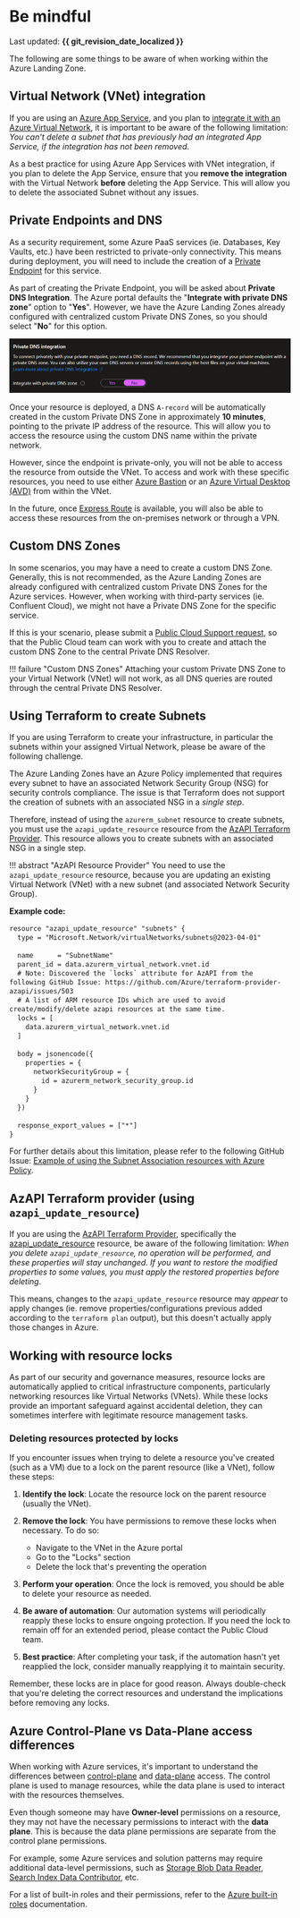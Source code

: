 # Be mindful

Last updated: **{{ git_revision_date_localized }}**

The following are some things to be aware of when working within the Azure Landing Zone.

## Virtual Network (VNet) integration

If you are using an [Azure App Service](https://learn.microsoft.com/en-us/azure/app-service/overview), and you plan to [integrate it with an Azure Virtual Network](https://learn.microsoft.com/en-us/azure/app-service/overview-vnet-integration), it is important to be aware of the following limitation: _You can't delete a subnet that has previously had an integrated App Service, if the integration has not been removed_.

As a best practice for using Azure App Services with VNet integration, if you plan to delete the App Service, ensure that you **remove the integration** with the Virtual Network **before** deleting the App Service. This will allow you to delete the associated Subnet without any issues.

## Private Endpoints and DNS

As a security requirement, some Azure PaaS services (ie. Databases, Key Vaults, etc.) have been restricted to private-only connectivity. This means during deployment, you will need to include the creation of a [Private Endpoint](https://learn.microsoft.com/en-us/azure/private-link/private-endpoint-overview) for this service.

As part of creating the Private Endpoint, you will be asked about **Private DNS Integration**. The Azure portal defaults the "**Integrate with private DNS zone**" option to "**Yes**". However, we have the Azure Landing Zones already configured with centralized custom Private DNS Zones, so you should select "**No**" for this option.

![Private Endpoint - Private DNS Integration](../images/private-endpoints-dns.png "Private Endpoint - Private DNS Integration")

Once your resource is deployed, a DNS `A-record` will be automatically created in the custom Private DNS Zone in approximately **10 minutes**, pointing to the private IP address of the resource. This will allow you to access the resource using the custom DNS name within the private network.

However, since the endpoint is private-only, you will not be able to access the resource from outside the VNet. To access and work with these specific resources, you need to use either [Azure Bastion](https://learn.microsoft.com/en-us/azure/bastion/bastion-overview) or an [Azure Virtual Desktop (AVD)](https://learn.microsoft.com/en-us/azure/virtual-desktop/overview) from within the VNet.

In the future, once [Express Route](../upcoming-features/express-route.md) is available, you will also be able to access these resources from the on-premises network or through a VPN.

## Custom DNS Zones

In some scenarios, you may have a need to create a custom DNS Zone. Generally, this is not recommended, as the Azure Landing Zones are already configured with centralized custom Private DNS Zones for the Azure services. However, when working with third-party services (ie. Confluent Cloud), we might not have a Private DNS Zone for the specific service.

If this is your scenario, please submit a [Public Cloud Support request](https://citz-do.atlassian.net/servicedesk/customer/portal/3), so that the Public Cloud team can work with you to create and attach the custom DNS Zone to the central Private DNS Resolver.

!!! failure "Custom DNS Zones"
    Attaching your custom Private DNS Zone to your Virtual Network (VNet) will not work, as all DNS queries are routed through the central Private DNS Resolver.

## Using Terraform to create Subnets

If you are using Terraform to create your infrastructure, in particular the subnets within your assigned Virtual Network, please be aware of the following challenge.

The Azure Landing Zones have an Azure Policy implemented that requires every subnet to have an associated Network Security Group (NSG) for security controls compliance. The issue is that Terraform does not support the creation of subnets with an associated NSG in a _single step_.

Therefore, instead of using the `azurerm_subnet` resource to create subnets, you must use the `azapi_update_resource` resource from the [AzAPI Terraform Provider](https://registry.terraform.io/providers/Azure/azapi/latest/docs). This resource allows you to create subnets with an associated NSG in a single step.

!!! abstract "AzAPI Resource Provider"
    You need to use the `azapi_update_resource` resource, because you are updating an existing Virtual Network (VNet) with a new subnet (and associated Network Security Group).

**Example code:**

```hcl
resource "azapi_update_resource" "subnets" {
  type = "Microsoft.Network/virtualNetworks/subnets@2023-04-01"

  name      = "SubnetName"
  parent_id = data.azurerm_virtual_network.vnet.id
  # Note: Discovered the `locks` attribute for AzAPI from the following GitHub Issue: https://github.com/Azure/terraform-provider-azapi/issues/503
  # A list of ARM resource IDs which are used to avoid create/modify/delete azapi resources at the same time.
  locks = [
    data.azurerm_virtual_network.vnet.id
  ]

  body = jsonencode({
    properties = {
      networkSecurityGroup = {
        id = azurerm_network_security_group.id
      }
    }
  })

  response_export_values = ["*"]
}
```

For further details about this limitation, please refer to the following GitHub Issue: [Example of using the Subnet Association resources with Azure Policy](https://github.com/hashicorp/terraform-provider-azurerm/issues/9022).

## AzAPI Terraform provider (using `azapi_update_resource`)

If you are using the [AzAPI Terraform Provider](https://learn.microsoft.com/en-us/azure/developer/terraform/overview), specifically the [azapi_update_resource](https://registry.terraform.io/providers/azure/azapi/latest/docs/resources/update_resource) resource, be aware of the following limitation: _When you delete `azapi_update_resource`, no operation will be performed, and these properties will stay unchanged. If you want to restore the modified properties to some values, you must apply the restored properties before deleting_.

This means, changes to the `azapi_update_resource` resource may _appear_ to apply changes (ie. remove properties/configurations previous added according to the `terraform plan` output), but this doesn't actually apply those changes in Azure.

## Working with resource locks

As part of our security and governance measures, resource locks are automatically applied to critical infrastructure components, particularly networking resources like Virtual Networks (VNets). While these locks provide an important safeguard against accidental deletion, they can sometimes interfere with legitimate resource management tasks.

### Deleting resources protected by locks

If you encounter issues when trying to delete a resource you've created (such as a VM) due to a lock on the parent resource (like a VNet), follow these steps:

1. **Identify the lock**: Locate the resource lock on the parent resource (usually the VNet).

2. **Remove the lock**: You have permissions to remove these locks when necessary. To do so:
   - Navigate to the VNet in the Azure portal
   - Go to the "Locks" section
   - Delete the lock that's preventing the operation

3. **Perform your operation**: Once the lock is removed, you should be able to delete your resource as needed.

4. **Be aware of automation**: Our automation systems will periodically reapply these locks to ensure ongoing protection. If you need the lock to remain off for an extended period, please contact the Public Cloud team.

5. **Best practice**: After completing your task, if the automation hasn't yet reapplied the lock, consider manually reapplying it to maintain security.

Remember, these locks are in place for good reason. Always double-check that you're deleting the correct resources and understand the implications before removing any locks.

## Azure Control-Plane vs Data-Plane access differences

When working with Azure services, it's important to understand the differences between [control-plane](https://learn.microsoft.com/en-us/azure/azure-resource-manager/management/control-plane-and-data-plane#control-plane) and [data-plane](https://learn.microsoft.com/en-us/azure/azure-resource-manager/management/control-plane-and-data-plane#data-plane) access. The control plane is used to manage resources, while the data plane is used to interact with the resources themselves.

Even though someone may have **Owner-level** permissions on a resource, they may not have the necessary permissions to interact with the **data plane**. This is because the data plane permissions are separate from the control plane permissions.

For example, some Azure services and solution patterns may require additional data-level permissions, such as [Storage Blob Data Reader](https://learn.microsoft.com/en-us/azure/role-based-access-control/built-in-roles/storage#storage-blob-data-reader), [Search Index Data Contributor](https://learn.microsoft.com/en-us/azure/role-based-access-control/built-in-roles/ai-machine-learning#search-index-data-contributor), etc.

For a list of built-in roles and their permissions, refer to the [Azure built-in roles](https://learn.microsoft.com/en-us/azure/role-based-access-control/built-in-roles) documentation.
